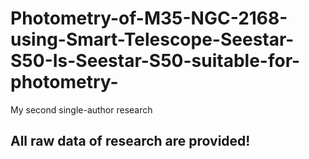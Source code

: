 # Photometry-of-M35-NGC-2168-using-Smart-Telescope-Seestar-S50-Is-Seestar-S50-suitable-for-photometry-
My second single-author research

## All raw data of research are provided!
